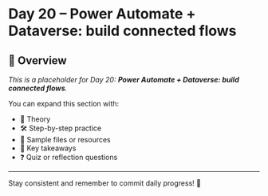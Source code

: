 # Day 20 – Power Automate + Dataverse: build connected flows

## 📘 Overview

_This is a placeholder for Day 20: **Power Automate + Dataverse: build connected flows**._

You can expand this section with:
- 🧠 Theory
- 🛠️ Step-by-step practice
- 📁 Sample files or resources
- 📌 Key takeaways
- ❓ Quiz or reflection questions

---

Stay consistent and remember to commit daily progress! 🚀
